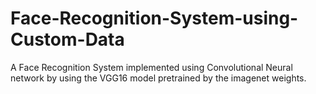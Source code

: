 # Face-Recognition-System-using-Custom-Data
A Face Recognition System implemented using Convolutional Neural network by using the VGG16 model pretrained by the imagenet weights.
